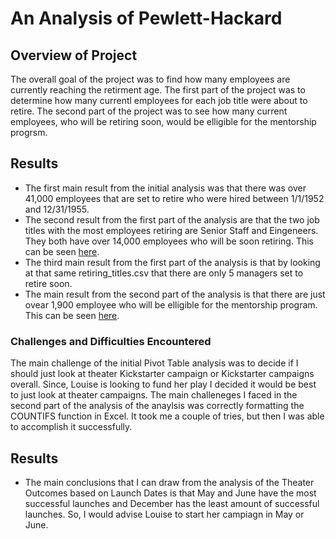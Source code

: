 # An Analysis of Pewlett-Hackard

## Overview of Project
The overall goal of the project was to find how many employees are currently reaching the retirment age. The first part of the project was to determine how many currentl employees for each job title were about to retire. The second part of the project was to see how many current employees, who will be retiring soon, would be elligible for the mentorship progrsm. 

## Results
- The first main result from the initial analysis was that there was over 41,000 employees that are set to retire who were hired between 1/1/1952 and 12/31/1955.
- The second result from the first part of the analysis are that the two job titles with the most employees retiring are Senior Staff and Eingeneers. They both have over 14,000 employees who will be soon retiring. This can be seen [here](https://github.com/jmerenstein/Pewlett-Hackard_Analysis/blob/main/Data/retiring_titles.csv).  
- The third main result from the first part of the analysis is that by looking at that same retiring_titles.csv that there are only 5 managers set to retire soon.
- The main result from the second part of the analysis is that there are just ovear 1,900 employee who will be elligible for the mentorship program. This can be seen [here](https://github.com/jmerenstein/Pewlett-Hackard_Analysis/blob/main/Data/mentorship_eligibilty.csv). 

### Challenges and Difficulties Encountered
The main challenge of the initial Pivot Table analysis was to decide if I should just look at theater Kickstarter campaign or Kickstarter campaigns overall. Since, Louise is looking to fund her play I decided it would be best to just look at theater campaigns. The main challeneges I faced in the second part of the analysis of the anaylsis was correctly formatting the COUNTIFS function in Excel. It took me a couple of tries, but then I was able to accomplish it successfully.

## Results
- The main conclusions that I can draw from the analysis of the Theater Outcomes based on Launch Dates is that May and June have the most successful launches and December has the least amount of successful launches. So, I would advise Louise to start her campiagn in May or June. 
